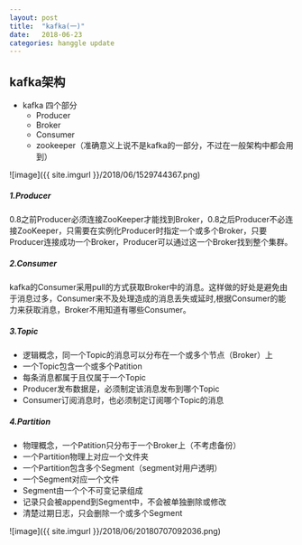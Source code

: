 ```yaml
---
layout: post
title:  "kafka(一)"
date:   2018-06-23 
categories: hanggle update
---
```




 kafka架构
-----------------------------

* kafka 四个部分
    * Producer
    * Broker
    * Consumer
    * zookeeper（准确意义上说不是kafka的一部分，不过在一般架构中都会用到）


![image]({{ site.imgurl }}/2018/06/1529744367.png)


##### 1.Producer

0.8之前Producer必须连接ZooKeeper才能找到Broker，0.8之后Producer不必连接ZooKeeper，只需要在实例化Producer时指定一个或多个Broker，只要Producer连接成功一个Broker，Producer可以通过这一个Broker找到整个集群。

##### 2.Consumer

kafka的Consumer采用pull的方式获取Broker中的消息。这样做的好处是避免由于消息过多，Consumer来不及处理造成的消息丢失或延时,根据Consumer的能力来获取消息，Broker不用知道有哪些Consumer。

##### 3.Topic

 * 逻辑概念，同一个Topic的消息可以分布在一个或多个节点（Broker）上
 * 一个Topic包含一个或多个Patition
 * 每条消息都属于且仅属于一个Topic
 * Producer发布数据是，必须制定该消息发布到哪个Topic
 * Consumer订阅消息时，也必须制定订阅哪个Topic的消息

##### 4.Partition

* 物理概念，一个Patition只分布于一个Broker上（不考虑备份）
* 一个Partition物理上对应一个文件夹
* 一个Partition包含多个Segment（segment对用户透明）
* 一个Segment对应一个文件
* Segment由一个个不可变记录组成
* 记录只会被append到Segment中，不会被单独删除或修改
* 清楚过期日志，只会删除一个或多个Segment

![image]({{ site.imgurl }}/2018/06/20180707092036.png)


